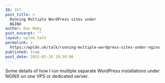 ```yaml
---
ID: 157
post_title: >
  Running Multiple WordPress sites under
  NGINX
author: Dan Maby
post_excerpt: ""
layout: wpldn_talk
permalink: >
  https://wpldn.uk/talk/running-multiple-wordpress-sites-under-nginx
published: true
post_date: 2015-02-26 19:30:06
---
```

Some details of how I run multiple separate WordPress installations under NGINX on one VPS or dedicated server.

<script src="http://pastebin.com/embed_js.php?i=GRJhqnXB"></script>